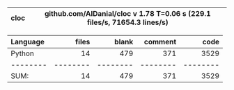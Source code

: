 cloc|github.com/AlDanial/cloc v 1.78  T=0.06 s (229.1 files/s, 71654.3 lines/s)
--- | ---

Language|files|blank|comment|code
:-------|-------:|-------:|-------:|-------:
Python|14|479|371|3529
--------|--------|--------|--------|--------
SUM:|14|479|371|3529
